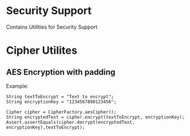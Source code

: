 Security Support
================

Contains Utilities for Security Support


# Cipher Utilites
## AES Encryption with padding
Example:
```
String textToEncrypt = "Text to encrypt";
String encryptionKey = "1234567890123456";
		
Cipher cipher = CipherFactory.aesCipher();
String encryptedText = cipher.encrypt(textToEncrypt, encryptionKey);
Assert.assertEquals(cipher.decrypt(encryptedText, encryptionKey),textToEncrypt);
```		
